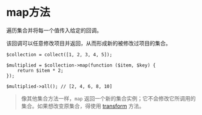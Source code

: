 # map方法

遍历集合并将每一个值传入给定的回调。

该回调可以任意修改项目并返回，从而形成新的被修改过项目的集合。


```
$collection = collect([1, 2, 3, 4, 5]);

$multiplied = $collection->map(function ($item, $key) {
    return $item * 2;
});

$multiplied->all(); // [2, 4, 6, 8, 10]
```

> 像其他集合方法一样，`map` 返回一个新的集合实例；它不会修改它所调用的集合。如果想改变原集合，得使用 [transform](/collections/transform.md) 方法。